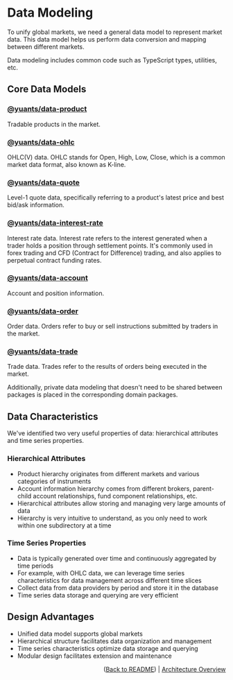 # Data Modeling

To unify global markets, we need a general data model to represent market data. This data model helps us perform data conversion and mapping between different markets.

Data modeling includes common code such as TypeScript types, utilities, etc.

## Core Data Models

### [@yuants/data-product](libraries/data-product)

Tradable products in the market.

### [@yuants/data-ohlc](libraries/data-ohlc)

OHLC(V) data. OHLC stands for Open, High, Low, Close, which is a common market data format, also known as K-line.

### [@yuants/data-quote](libraries/data-quote)

Level-1 quote data, specifically referring to a product's latest price and best bid/ask information.

### [@yuants/data-interest-rate](libraries/data-interest-rate)

Interest rate data. Interest rate refers to the interest generated when a trader holds a position through settlement points. It's commonly used in forex trading and CFD (Contract for Difference) trading, and also applies to perpetual contract funding rates.

### [@yuants/data-account](libraries/data-account)

Account and position information.

### [@yuants/data-order](libraries/data-order)

Order data. Orders refer to buy or sell instructions submitted by traders in the market.

### [@yuants/data-trade](libraries/data-trade)

Trade data. Trades refer to the results of orders being executed in the market.

Additionally, private data modeling that doesn't need to be shared between packages is placed in the corresponding domain packages.

## Data Characteristics

We've identified two very useful properties of data: hierarchical attributes and time series properties.

### Hierarchical Attributes

- Product hierarchy originates from different markets and various categories of instruments
- Account information hierarchy comes from different brokers, parent-child account relationships, fund component relationships, etc.
- Hierarchical attributes allow storing and managing very large amounts of data
- Hierarchy is very intuitive to understand, as you only need to work within one subdirectory at a time

### Time Series Properties

- Data is typically generated over time and continuously aggregated by time periods
- For example, with OHLC data, we can leverage time series characteristics for data management across different time slices
- Collect data from data providers by period and store it in the database
- Time series data storage and querying are very efficient

## Design Advantages

- Unified data model supports global markets
- Hierarchical structure facilitates data organization and management
- Time series characteristics optimize data storage and querying
- Modular design facilitates extension and maintenance

<p align="right">(<a href="../../README.md">Back to README</a>) | <a href="architecture-overview.md">Architecture Overview</a></p>
